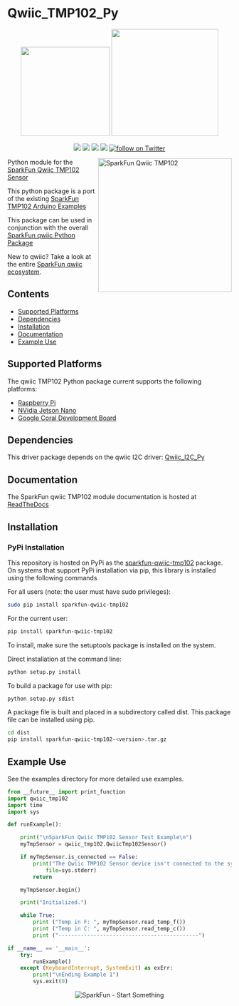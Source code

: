 Qwiic_TMP102_Py
===============

<p align="center">
   <img src="https://cdn.sparkfun.com/assets/custom_pages/2/7/2/qwiic-logo-registered.jpg"  width=200>  
   <img src="https://www.python.org/static/community_logos/python-logo-master-v3-TM.png"  width=240>   
</p>
<p align="center">
	<a href="https://pypi.org/project/sparkfun-qwiic-tmp102/" alt="Package">
		<img src="https://img.shields.io/pypi/pyversions/sparkfun-qwiic_tmp102.svg" /></a>
	<a href="https://github.com/sparkfun/Qwiic_TMP102_Py/issues" alt="Issues">
		<img src="https://img.shields.io/github/issues/sparkfun/Qwiic_TMP102_Py.svg" /></a>
	<a href="https://qwiic-tmp102-py.readthedocs.io/en/latest/?" alt="Documentation">
		<img src="https://readthedocs.org/projects/qwiic-tmp102-py/badge/?version=latest&style=flat" /></a>
	<a href="https://github.com/sparkfun/Qwiic_TMP102_Py/blob/master/LICENSE" alt="License">
		<img src="https://img.shields.io/badge/license-MIT-blue.svg" /></a>
	<a href="https://twitter.com/intent/follow?screen_name=sparkfun">
        	<img src="https://img.shields.io/twitter/follow/sparkfun.svg?style=social&logo=twitter"
           	 alt="follow on Twitter"></a>

</p>

<img src="https://cdn.sparkfun.com/assets/parts/1/5/0/0/7/16304-SparkFun_Digital_Temperature_Sensor_-_TMP102__Qwiic_-01.jpg"  align="right" width=300 alt="SparkFun Qwiic TMP102">


Python module for the [SparkFun Qwiic TMP102 Sensor](https://www.sparkfun.com/products/16304)

This python package is a port of the existing [SparkFun TMP102 Arduino Examples](https://github.com/sparkfun/SparkFun_TMP102_Arduino_Library/tree/master/examples)

This package can be used in conjunction with the overall [SparkFun qwiic Python Package](https://github.com/sparkfun/Qwiic_Py)

New to qwiic? Take a look at the entire [SparkFun qwiic ecosystem](https://www.sparkfun.com/qwiic).

## Contents

* [Supported Platforms](#supported-platforms)
* [Dependencies](#dependencies)
* [Installation](#installation)
* [Documentation](#documentation)
* [Example Use](#example-use)

Supported Platforms
--------------------
The qwiic TMP102 Python package current supports the following platforms:
* [Raspberry Pi](https://www.sparkfun.com/search/results?term=raspberry+pi)
* [NVidia Jetson Nano](https://www.sparkfun.com/products/15297)
* [Google Coral Development Board](https://www.sparkfun.com/products/15318)

Dependencies
--------------
This driver package depends on the qwiic I2C driver:
[Qwiic_I2C_Py](https://github.com/sparkfun/Qwiic_I2C_Py)

Documentation
-------------
The SparkFun qwiic TMP102 module documentation is hosted at [ReadTheDocs](https://qwiic-soil-moisture-sensor-py.readthedocs.io/en/latest/?)

Installation
---------------
### PyPi Installation

This repository is hosted on PyPi as the [sparkfun-qwiic-tmp102](https://pypi.org/project/sparkfun-qwiic-tmp102/) package. On systems that support PyPi installation via pip, this library is installed using the following commands

For all users (note: the user must have sudo privileges):
```sh
sudo pip install sparkfun-qwiic-tmp102
```
For the current user:

```sh
pip install sparkfun-qwiic-tmp102
```
To install, make sure the setuptools package is installed on the system.

Direct installation at the command line:
```sh
python setup.py install
```

To build a package for use with pip:
```sh
python setup.py sdist
 ```
A package file is built and placed in a subdirectory called dist. This package file can be installed using pip.
```sh
cd dist
pip install sparkfun-qwiic-tmp102-<version>.tar.gz
```

Example Use
 -------------
See the examples directory for more detailed use examples.

```python
from __future__ import print_function
import qwiic_tmp102
import time
import sys

def runExample():

	print("\nSparkFun Qwiic TMP102 Sensor Test Example\n")
	myTmpSensor = qwiic_tmp102.QwiicTmp102Sensor()

	if myTmpSensor.is_connected == False:
		print("The Qwiic TMP102 Sensor device isn't connected to the system. Please check your connection", \
			file=sys.stderr)
		return

	myTmpSensor.begin()

	print("Initialized.")

	while True:
		print ("Temp in F: ", myTmpSensor.read_temp_f())
		print ("Temp in C: ", myTmpSensor.read_temp_c())
		print ("--------------------------------------------")

if __name__ == '__main__':
	try:
		runExample()
	except (KeyboardInterrupt, SystemExit) as exErr:
		print("\nEnding Example 1")
		sys.exit(0)

```
<p align="center">
<img src="https://cdn.sparkfun.com/assets/custom_pages/3/3/4/dark-logo-red-flame.png" alt="SparkFun - Start Something">
</p>
